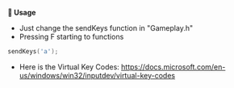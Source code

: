**👾 Usage**
- Just change the sendKeys function in "Gameplay.h"
- Pressing F starting to functions
```cpp
sendKeys('a');
```
- Here is the Virtual Key Codes: https://docs.microsoft.com/en-us/windows/win32/inputdev/virtual-key-codes
